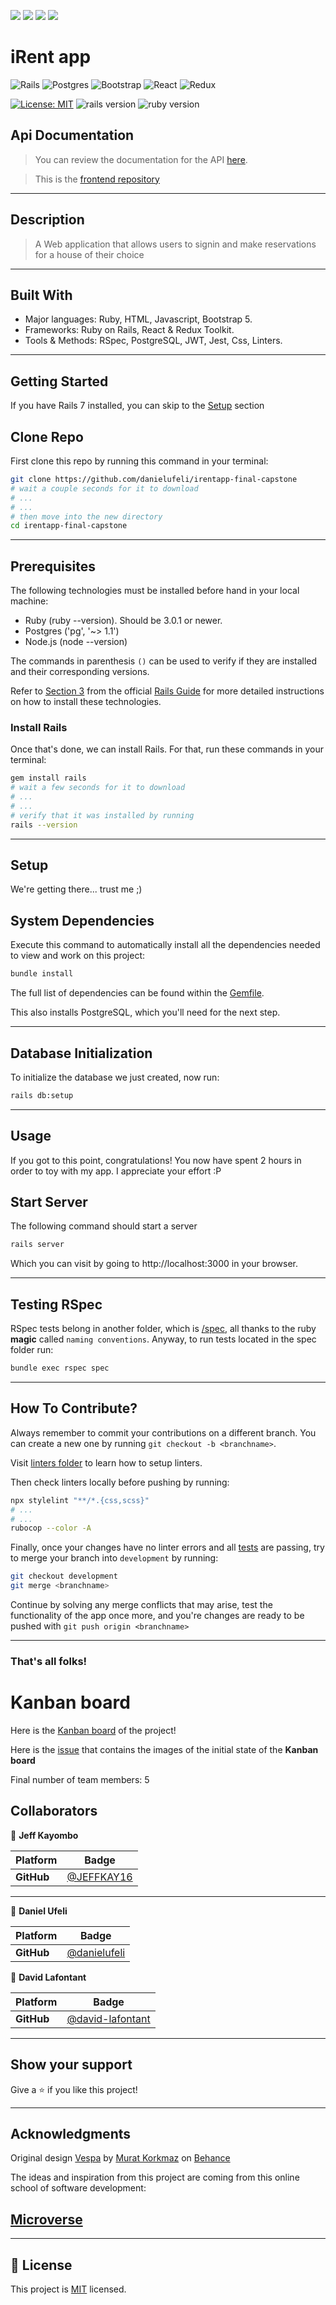 ![](https://img.shields.io/badge/Microverse-blueviolet)
![](https://img.shields.io/static/v1?label=&message=David&color=green)
![](https://img.shields.io/static/v1?label=&message=Jeff&color=green)
![](https://img.shields.io/static/v1?label=&message=Daniel&color=green)

# iRent app
![Rails](https://img.shields.io/badge/rails-%23CC0000.svg?style=for-the-badge&logo=ruby-on-rails&logoColor=white)
![Postgres](https://img.shields.io/badge/postgres-%23316192.svg?style=for-the-badge&logo=postgresql&logoColor=white)
![Bootstrap](https://img.shields.io/badge/bootstrap-%23563D7C.svg?style=for-the-badge&logo=bootstrap&logoColor=white)
![React](https://img.shields.io/badge/react-%23316192.svg?style=for-the-badge&logo=react&logoColor=white)
![Redux](https://img.shields.io/badge/redux-%23563D7C.svg?style=for-the-badge&logo=redux&logoColor=white)

[![License: MIT](https://img.shields.io/badge/License-MIT-blue.svg)](./MIT.md)
![rails version](https://img.shields.io/badge/Rails-7-red)
![ruby version](https://img.shields.io/badge/Ruby-3.x-orange)

## Api Documentation
>You can review the documentation for the API [here]().

>This is the [frontend repository](https://github.com/danielufeli/irentapp-frontend-capstone)
<hr>

## Description
> A Web application that allows users to signin and make reservations for a house of their choice
<hr>

## Built With

- Major languages: Ruby, HTML, Javascript, Bootstrap 5.
- Frameworks: Ruby on Rails, React & Redux Toolkit.
- Tools & Methods: RSpec, PostgreSQL, JWT, Jest, Css, Linters.
<hr>

## Getting Started

If you have Rails 7 installed, you can skip to the [Setup](#setup) section

## Clone Repo

First clone this repo by running this command in your terminal:
~~~ bash
git clone https://github.com/danielufeli/irentapp-final-capstone
# wait a couple seconds for it to download
# ...
# ...
# then move into the new directory
cd irentapp-final-capstone
~~~

<hr>

## Prerequisites

The following technologies must be installed before hand in your local machine:

 - Ruby (ruby --version). Should be 3.0.1 or newer.
 - Postgres ('pg', '~> 1.1')
 - Node.js (node --version)
 

The commands in parenthesis `()` can be used to verify if they are installed and their corresponding versions.

Refer to [Section 3](https://guides.rubyonrails.org/v5.1/getting_started.html#:~:text=3%20Creating%20a%20New%20Rails%20Project) from the official [Rails Guide](https://rubyonrails.org/) for more detailed instructions on how to install these technologies.

### Install Rails
Once that's done, we can install Rails. For that, run these commands in your terminal:
~~~ bash
gem install rails
# wait a few seconds for it to download
# ...
# ...
# verify that it was installed by running
rails --version
~~~
<hr>

## Setup

We're getting there... trust me ;)

## System Dependencies

Execute this command to automatically install all the dependencies needed to view and work on this project:

~~~ bash
bundle install
~~~

The full list of dependencies can be found within the [Gemfile](Gemfile).

This also installs PostgreSQL, which you'll need for the next step.
<hr>

## Database Initialization
To initialize the database we just created, now run:
~~~ bash
rails db:setup
~~~
<hr>

## Usage
If you got to this point, congratulations! You now have spent 2 hours in order to toy with my app. I appreciate your effort :P

## Start Server
The following command should start a server
~~~ bash
rails server
~~~
Which you can visit by going to http://localhost:3000 in your browser.
<hr>

## Testing RSpec
RSpec tests belong in another folder, which is [/spec](/spec/), all thanks to the ruby **magic** called `naming conventions`.
Anyway, to run tests located in the spec folder run:
~~~ bash
bundle exec rspec spec
~~~
<hr>

## How To Contribute?

Always remember to commit your contributions on a different branch. You can create a new one by running `git checkout -b <branchname>`.

Visit [linters folder](.github/workflows/linters.yml) to learn how to setup linters.

Then check linters locally before pushing by running:
~~~ bash
npx stylelint "**/*.{css,scss}"
# ...
# ...
rubocop --color -A
~~~

Finally, once your changes have no linter errors and all [tests](#testing-rails) are passing, try to merge your branch into  `development` by running:
~~~ bash
git checkout development
git merge <branchname>
~~~
Continue by solving any merge conflicts that may arise, test the functionality of the app once more, and you're changes are ready to be pushed with `git push origin <branchname>`
<hr>

### That's all folks!

# Kanban board

Here is the [Kanban board](https://github.com/danielufeli/irentapp-final-capstone/projects/1) of the project!

Here is the [issue](https://github.com/danielufeli/irentapp-final-capstone/issues/15) that contains the images of the initial state of the **Kanban board**

Final number of team members: 5

## Collaborators
👤 **Jeff Kayombo**

 Platform | Badge |
 --- | --- |
 **GitHub**  | [@JEFFKAY16](https://github.com/JEFFKAY16)
<hr>

👤 **Daniel Ufeli**

Platform | Badge |
 --- | --- |
 **GitHub**  | [@danielufeli](https://github.com/danielufeli)

 👤 **David Lafontant**

Platform | Badge |
 --- | --- |
 **GitHub**  | [@david-lafontant](https://github.com/david-lafontant)

<hr>
 
## Show your support

Give a ⭐️ if you like this project!
<hr>

## Acknowledgments

Original design [Vespa](https://www.behance.net/gallery/26425031/Vespa-Responsive-Redesign/modules/173005583) by [Murat Korkmaz](https://www.behance.net/muratk) on [Behance](https://www.behance.net/)

The ideas and inspiration from this project are coming from this online school of software development:

## [**Microverse**](https://www.microverse.org/)
<hr>

## 📝 License

This project is [MIT](./MIT.md) licensed.
